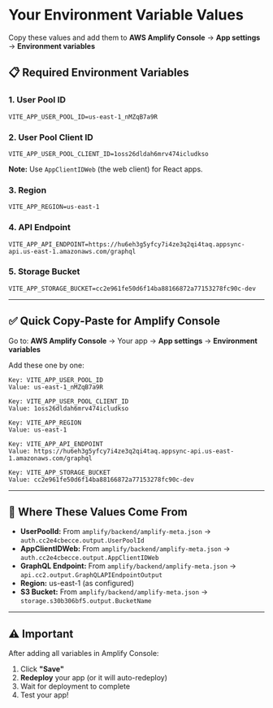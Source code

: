# Your Environment Variable Values

Copy these values and add them to **AWS Amplify Console** → **App settings** → **Environment variables**

## 📋 Required Environment Variables

### 1. User Pool ID
```
VITE_APP_USER_POOL_ID=us-east-1_nMZqB7a9R
```

### 2. User Pool Client ID  
```
VITE_APP_USER_POOL_CLIENT_ID=1oss26dldah6mrv474icludkso
```
**Note:** Use `AppClientIDWeb` (the web client) for React apps.

### 3. Region
```
VITE_APP_REGION=us-east-1
```

### 4. API Endpoint
```
VITE_APP_API_ENDPOINT=https://hu6eh3g5yfcy7i4ze3q2qi4taq.appsync-api.us-east-1.amazonaws.com/graphql
```

### 5. Storage Bucket
```
VITE_APP_STORAGE_BUCKET=cc2e961fe50d6f14ba88166872a77153278fc90c-dev
```

---

## ✅ Quick Copy-Paste for Amplify Console

Go to: **AWS Amplify Console** → Your app → **App settings** → **Environment variables**

Add these one by one:

```
Key: VITE_APP_USER_POOL_ID
Value: us-east-1_nMZqB7a9R
```

```
Key: VITE_APP_USER_POOL_CLIENT_ID
Value: 1oss26dldah6mrv474icludkso
```

```
Key: VITE_APP_REGION
Value: us-east-1
```

```
Key: VITE_APP_API_ENDPOINT
Value: https://hu6eh3g5yfcy7i4ze3q2qi4taq.appsync-api.us-east-1.amazonaws.com/graphql
```

```
Key: VITE_APP_STORAGE_BUCKET
Value: cc2e961fe50d6f14ba88166872a77153278fc90c-dev
```

---

## 📍 Where These Values Come From

- **UserPoolId:** From `amplify/backend/amplify-meta.json` → `auth.cc2e4cbecce.output.UserPoolId`
- **AppClientIDWeb:** From `amplify/backend/amplify-meta.json` → `auth.cc2e4cbecce.output.AppClientIDWeb`
- **GraphQL Endpoint:** From `amplify/backend/amplify-meta.json` → `api.cc2.output.GraphQLAPIEndpointOutput`
- **Region:** us-east-1 (as configured)
- **S3 Bucket:** From `amplify/backend/amplify-meta.json` → `storage.s30b306bf5.output.BucketName`

---

## ⚠️ Important

After adding all variables in Amplify Console:
1. Click **"Save"**
2. **Redeploy** your app (or it will auto-redeploy)
3. Wait for deployment to complete
4. Test your app!

